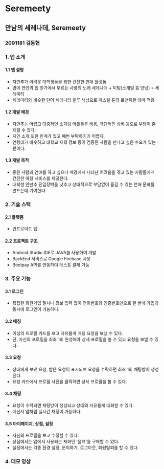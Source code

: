 # Seremeety
## 만남의 세레나데, Seremeety
### 2091181 김동현

### 1. 앱 소개
#### 1.1 앱 설명
- 자만추가 어려운 대학생들을 위한 건전한 연애 플랫폼
- 밤에 연인의 집 창가에서 부르는 사랑의 노래 세레나데 + 미팅(소개팅 등 만남) = 세레미티
- 세레미티와 비슷한 단어 세레니티 블루 색상으로 파스텔 톤의 로맨틱한 테마 적용
#### 1.2 개발 배경
- 자만추는 어렵고 대중적인 소개팅 어플들은 비용, 극단적인 성비 등으로 부담이 존재할 수 있다.
- 지인 소개 또한 한계가 있고 매번 부탁하기가 어렵다.
- 연령대가 비슷하고 대학교 재학 정보 등이 검증된 사람을 만나고 싶은 수요가 있는 편이다.
#### 1.3 개발 목적
- 좋은 사람과 연애를 하고 싶으나 배경에서 나타난 어려움을 겪고 있는 사람들에게 건전한 매칭 서비스를 제공한다.
- 대학생 인만추 진입장벽을 낮추고 상대적으로 부담없이 즐길 수 있는 연애 문화를 만드는데 기여한다.

### 2. 기술 스택
#### 2.1 플랫폼
- 안드로이드 앱
#### 2.2 프로젝트 구조
- Android Studio IDE로 JAVA를 사용하여 개발
- BackEnd 서비스로 Google Firebase 사용
- Bootpay API를 연동하여 테스트 결제 가능

### 3. 주요 기능
#### 3.1 로그인
- 복잡한 회원가입 절차나 정보 입력 없이 전화번호와 인증번호만으로 한 번에 가입과 동시에 로그인이 가능하다.
#### 3.2 매칭
- 이성의 프로필 카드를 보고 자유롭게 매칭 요청을 보낼 수 있다.
- 단, 자신의 프로필을 최초 1회 완성해야 상세 프로필을 볼 수 있고 요청을 보낼 수 있다.
#### 3.3 요청
- 상대에게 보낸 요청, 받은 요청이 표시되며 요청을 수락하면 최초 1회 채팅방이 생성된다.
- 요청 카드에서 프로필 사진을 클릭하면 상세 프로필을 볼 수 있다.
#### 3.4 채팅
- 요청이 수락되면 채팅방이 생성되고 상대와 자유롭게 대화할 수 있다.
- 메신저 앱처럼 실시간 채팅이 가능하다.
#### 3.5 마이페이지, 상점, 설정
- 자신의 프로필을 보고 수정할 수 있다.
- 상점에서는 앱에서 사용되는 재화인 '음표'를 구매할 수 있다.
- 설정에서는 각종 환경 설정, 문의하기, 로그아웃, 회원탈퇴를 할 수 있다.

### 4. 데모 영상
